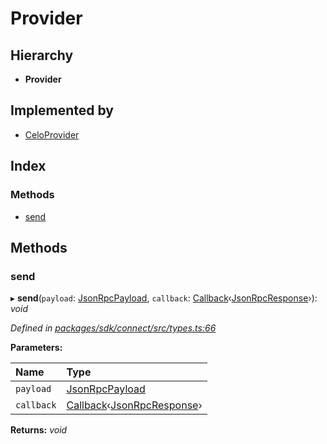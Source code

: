 # Provider

## Hierarchy

* **Provider**

## Implemented by

* [CeloProvider](../classes/_celo_provider_.celoprovider.md)

## Index

### Methods

* [send](_types_.provider.md#send)

## Methods

### send

▸ **send**\(`payload`: [JsonRpcPayload](_types_.jsonrpcpayload.md), `callback`: [Callback](../modules/_types_.md#callback)‹[JsonRpcResponse](_types_.jsonrpcresponse.md)›\): _void_

_Defined in_ [_packages/sdk/connect/src/types.ts:66_](https://github.com/celo-org/celo-monorepo/blob/master/packages/sdk/connect/src/types.ts#L66)

**Parameters:**

| Name | Type |
| :--- | :--- |
| `payload` | [JsonRpcPayload](_types_.jsonrpcpayload.md) |
| `callback` | [Callback](../modules/_types_.md#callback)‹[JsonRpcResponse](_types_.jsonrpcresponse.md)› |

**Returns:** _void_

